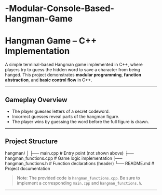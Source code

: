 # -Modular-Console-Based-Hangman-Game
#  Hangman Game – C++ Implementation

A simple terminal-based Hangman game implemented in C++, where players try to guess the hidden word to save a character from being hanged. This project demonstrates **modular programming**, **function abstraction**, and **basic control flow** in C++.

---

##  Gameplay Overview

- The player guesses letters of a secret codeword.
- Incorrect guesses reveal parts of the hangman figure.
- The player wins by guessing the word before the full figure is drawn.

---

## Project Structure
hangman/
│
├── main.cpp # Entry point (not shown above)
├── hangman_functions.cpp # Game logic implementation
├── hangman_functions.h # Function declarations (header)
└── README.md # Project documentation


> Note: The provided code is `hangman_functions.cpp`. Be sure to implement a corresponding `main.cpp` and `hangman_functions.h`.

---


